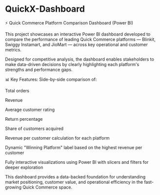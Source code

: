# QuickX-Dashboard
⚡ Quick Commerce Platform Comparison Dashboard (Power BI)

This project showcases an interactive Power BI dashboard developed to compare the performance of leading Quick Commerce platforms — Blinkit, Swiggy Instamart, and JioMart — across key operational and customer metrics.

Designed for competitive analysis, the dashboard enables stakeholders to make data-driven decisions by clearly highlighting each platform's strengths and performance gaps.

📊 Key Features:
Side-by-side comparison of:

Total orders

Revenue

Average customer rating

Return percentage

Share of customers acquired

Revenue per customer calculation for each platform

Dynamic "Winning Platform" label based on the highest revenue per customer

Fully interactive visualizations using Power BI with slicers and filters for deeper exploration

This dashboard provides a data-backed foundation for understanding market positioning, customer value, and operational efficiency in the fast-growing Quick Commerce space.
